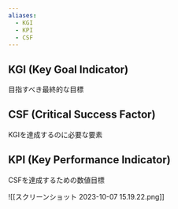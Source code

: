 ```yaml
---
aliases:
  - KGI
  - KPI
  - CSF
---
```

## KGI (Key Goal Indicator)
目指すべき最終的な目標
## CSF (Critical Success Factor)
KGIを達成するのに必要な要素
## KPI (Key Performance Indicator)
CSFを達成するための数値目標

![[スクリーンショット 2023-10-07 15.19.22.png]]